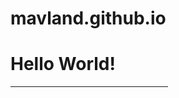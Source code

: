 # mavland.github.io
<html>
<body>
<h1> Hello World!</h1>
<hr style="width:50%;text-align:left;margin-left:0">
</body>
</html>
